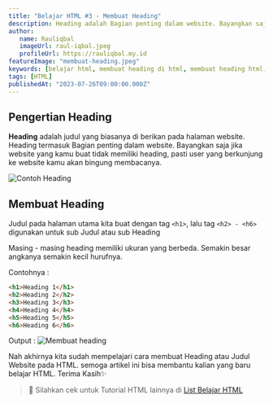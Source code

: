 ```yaml
---
title: "Belajar HTML #3 - Membuat Heading"
description: Heading adalah Bagian penting dalam website. Bayangkan saja jika website yang kamu buat tidak memiliki heading, pasti user yang berkunjung ke website kamu akan bingung membacanya.
author:
   name: Rauliqbal
   imageUrl: raul-iqbal.jpeg
   profileUrl: https://rauliqbal.my.id
featureImage: "membuat-heading.jpeg"
keywords: [belajar html, membuat heading di html, membuat heading html, heading html]
tags: [HTML]
publishedAt: "2023-07-26T09:00:00.000Z"
---
```


## Pengertian Heading

**Heading** adalah judul yang biasanya di berikan pada halaman website. Heading termasuk Bagian penting dalam website. Bayangkan saja jika website yang kamu buat tidak memiliki heading, pasti user yang berkunjung ke website kamu akan bingung membacanya.

![Contoh Heading](/images/pengertian-heading.jpg)

## Membuat Heading

Judul pada halaman utama kita buat dengan tag `<h1>`, lalu tag `<h2> - <h6>` digunakan untuk sub Judul atau sub Heading

Masing - masing heading memiliki ukuran yang berbeda. Semakin besar angkanya semakin kecil hurufnya.

Contohnya :

```html
<h1>Heading 1</h1>
<h2>Heading 2</h2>
<h3>Heading 3</h3>
<h4>Heading 4</h4>
<h5>Heading 5</h5>
<h6>Heading 6</h6>
```

Output :
![Membuat heading](/images/membuat-heading-html.jpg)

Nah akhirnya kita sudah mempelajari cara membuat Heading atau Judul Website pada HTML. semoga artikel ini bisa membantu kalian yang baru belajar HTML. Terima Kasih✨

> 📖 Silahkan cek untuk Tutorial HTML lainnya di <a class="text-blue-500" href="/tutorial/html">List Belajar HTML</a>
